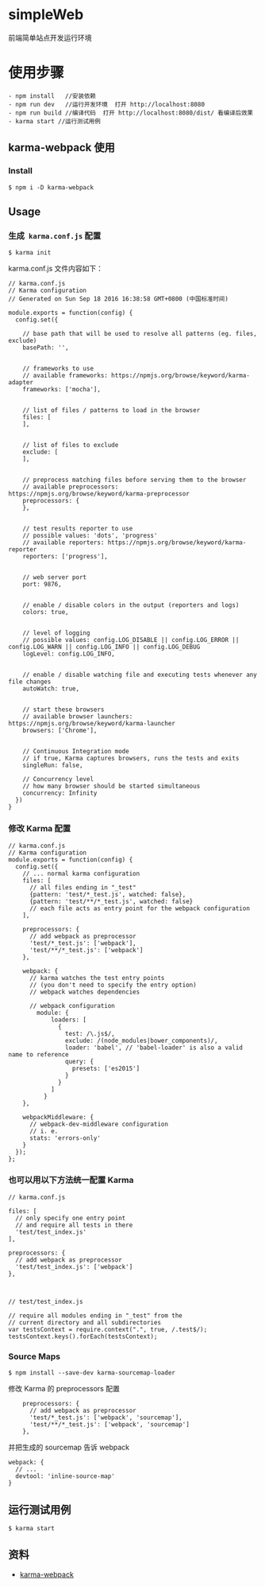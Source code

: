 # simpleWeb
前端简单站点开发运行环境


# 使用步骤

    - npm install   //安装依赖
    - npm run dev   //运行开发环境  打开 http://localhost:8080
    - npm run build //编译代码  打开 http://localhost:8080/dist/ 看编译后效果
    - karma start //运行测试用例


## karma-webpack 使用 ##

### Install ###

	$ npm i -D karma-webpack

## Usage ##

### 生成` karma.conf.js`  配置 ###

	$ karma init

karma.conf.js 文件内容如下：

	// karma.conf.js	
	// Karma configuration
	// Generated on Sun Sep 18 2016 16:38:58 GMT+0800 (中国标准时间)
	
	module.exports = function(config) {
	  config.set({
	
	    // base path that will be used to resolve all patterns (eg. files, exclude)
	    basePath: '',
	
	
	    // frameworks to use
	    // available frameworks: https://npmjs.org/browse/keyword/karma-adapter
	    frameworks: ['mocha'],
	
	
	    // list of files / patterns to load in the browser
	    files: [
	    ],
	
	
	    // list of files to exclude
	    exclude: [
	    ],
	
	
	    // preprocess matching files before serving them to the browser
	    // available preprocessors: https://npmjs.org/browse/keyword/karma-preprocessor
	    preprocessors: {
	    },
	
	
	    // test results reporter to use
	    // possible values: 'dots', 'progress'
	    // available reporters: https://npmjs.org/browse/keyword/karma-reporter
	    reporters: ['progress'],
	
	
	    // web server port
	    port: 9876,
	
	
	    // enable / disable colors in the output (reporters and logs)
	    colors: true,
	
	
	    // level of logging
	    // possible values: config.LOG_DISABLE || config.LOG_ERROR || config.LOG_WARN || config.LOG_INFO || config.LOG_DEBUG
	    logLevel: config.LOG_INFO,
	
	
	    // enable / disable watching file and executing tests whenever any file changes
	    autoWatch: true,
	
	
	    // start these browsers
	    // available browser launchers: https://npmjs.org/browse/keyword/karma-launcher
	    browsers: ['Chrome'],
	
	
	    // Continuous Integration mode
	    // if true, Karma captures browsers, runs the tests and exits
	    singleRun: false,
	
	    // Concurrency level
	    // how many browser should be started simultaneous
	    concurrency: Infinity
	  })
	}



### 修改 Karma 配置 ###

	// karma.conf.js
	// Karma configuration
	module.exports = function(config) {
	  config.set({
	    // ... normal karma configuration
	    files: [
	      // all files ending in "_test"
	      {pattern: 'test/*_test.js', watched: false},
	      {pattern: 'test/**/*_test.js', watched: false}
	      // each file acts as entry point for the webpack configuration
	    ],
	
	    preprocessors: {
	      // add webpack as preprocessor
	      'test/*_test.js': ['webpack'],
	      'test/**/*_test.js': ['webpack']
	    },
	
	    webpack: {
	      // karma watches the test entry points
	      // (you don't need to specify the entry option)
	      // webpack watches dependencies
	
	      // webpack configuration
			module: {
			    loaders: [
			      {
			        test: /\.js$/,
			        exclude: /(node_modules|bower_components)/,
			        loader: 'babel', // 'babel-loader' is also a valid name to reference
			        query: {
			          presets: ['es2015']
			        }
			      }
			    ]
			  }
	    },
	
	    webpackMiddleware: {
	      // webpack-dev-middleware configuration
	      // i. e.
	      stats: 'errors-only'
	    }
	  });
	};

### 也可以用以下方法统一配置 Karma ###

	// karma.conf.js

	files: [
	  // only specify one entry point
	  // and require all tests in there
	  'test/test_index.js'
	],
	
	preprocessors: {
	  // add webpack as preprocessor
	  'test/test_index.js': ['webpack']
	},



	// test/test_index.js
	
	// require all modules ending in "_test" from the
	// current directory and all subdirectories
	var testsContext = require.context(".", true, /.test$/);
	testsContext.keys().forEach(testsContext);


### Source Maps ###

	$ npm install --save-dev karma-sourcemap-loader

修改 Karma 的 preprocessors 配置

	    preprocessors: {
	      // add webpack as preprocessor
	      'test/*_test.js': ['webpack', 'sourcemap'],
	      'test/**/*_test.js': ['webpack', 'sourcemap']
	    },

并把生成的 sourcemap 告诉 webpack

	webpack: {
	  // ...
	  devtool: 'inline-source-map'
	}


## 运行测试用例 ##

	$ karma start


## 资料 ##
- [karma-webpack](https://github.com/webpack/karma-webpack)